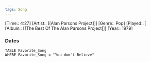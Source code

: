 ```yaml
---
tags: Song  
---
```

[Time:: 4:27]
[Artist:: [[Alan Parsons Project]]]
[Genre:: Pop]
[Played:: ]
[Album:: [[The Best Of The Alan Parsons Project]]]
[Year:: 1979]
### Dates
````dataview
TABLE Favorite_Song
WHERE Favorite_Song = "You don't Believe"
````